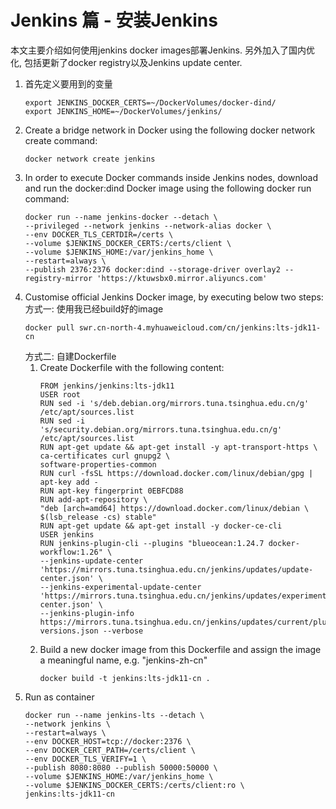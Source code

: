 # Jenkins 篇 - 安装Jenkins
本文主要介绍如何使用jenkins docker images部署Jenkins. 另外加入了国内优化, 包括更新了docker registry以及Jenkins update center.

1. 首先定义要用到的变量
   ```shell
   export JENKINS_DOCKER_CERTS=~/DockerVolumes/docker-dind/
   export JENKINS_HOME=~/DockerVolumes/jenkins/
   ```
2. Create a bridge network in Docker using the following docker network create command:
   ```shell
   docker network create jenkins
   ```
3. In order to execute Docker commands inside Jenkins nodes, download and run the docker:dind Docker image using the following docker run command:
   ```shell
   docker run --name jenkins-docker --detach \
   --privileged --network jenkins --network-alias docker \
   --env DOCKER_TLS_CERTDIR=/certs \
   --volume $JENKINS_DOCKER_CERTS:/certs/client \
   --volume $JENKINS_HOME:/var/jenkins_home \
   --restart=always \
   --publish 2376:2376 docker:dind --storage-driver overlay2 --registry-mirror 'https://ktuwsbx0.mirror.aliyuncs.com'
   ```
4. Customise official Jenkins Docker image, by executing below two steps:  
   方式一: 使用我已经build好的image
      ```shell
      docker pull swr.cn-north-4.myhuaweicloud.com/cn/jenkins:lts-jdk11-cn
      ```
   方式二: 自建Dockerfile
      1. Create Dockerfile with the following content:
         ```shell
         FROM jenkins/jenkins:lts-jdk11
         USER root
         RUN sed -i 's/deb.debian.org/mirrors.tuna.tsinghua.edu.cn/g' /etc/apt/sources.list
         RUN sed -i 's/security.debian.org/mirrors.tuna.tsinghua.edu.cn/g' /etc/apt/sources.list
         RUN apt-get update && apt-get install -y apt-transport-https \
         ca-certificates curl gnupg2 \
         software-properties-common
         RUN curl -fsSL https://download.docker.com/linux/debian/gpg | apt-key add -
         RUN apt-key fingerprint 0EBFCD88
         RUN add-apt-repository \
         "deb [arch=amd64] https://download.docker.com/linux/debian \
         $(lsb_release -cs) stable"
         RUN apt-get update && apt-get install -y docker-ce-cli
         USER jenkins
         RUN jenkins-plugin-cli --plugins "blueocean:1.24.7 docker-workflow:1.26" \
         --jenkins-update-center 'https://mirrors.tuna.tsinghua.edu.cn/jenkins/updates/update-center.json' \
         --jenkins-experimental-update-center 'https://mirrors.tuna.tsinghua.edu.cn/jenkins/updates/experimental/update-center.json' \
         --jenkins-plugin-info https://mirrors.tuna.tsinghua.edu.cn/jenkins/updates/current/plugin-versions.json --verbose
         ```
      2. Build a new docker image from this Dockerfile and assign the image a meaningful name, e.g. "jenkins-zh-cn" 
         ```shell
         docker build -t jenkins:lts-jdk11-cn .
         ```
5. Run as container
   ```shell
   docker run --name jenkins-lts --detach \
   --network jenkins \
   --restart=always \
   --env DOCKER_HOST=tcp://docker:2376 \
   --env DOCKER_CERT_PATH=/certs/client \
   --env DOCKER_TLS_VERIFY=1 \
   --publish 8080:8080 --publish 50000:50000 \
   --volume $JENKINS_HOME:/var/jenkins_home \
   --volume $JENKINS_DOCKER_CERTS:/certs/client:ro \
   jenkins:lts-jdk11-cn
   ```

